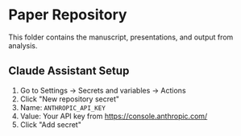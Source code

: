 # Paper Repository

This folder contains the manuscript, presentations, and output from analysis.

## Claude Assistant Setup

1. Go to Settings → Secrets and variables → Actions
2. Click "New repository secret"
3. Name: `ANTHROPIC_API_KEY`
4. Value: Your API key from https://console.anthropic.com/
5. Click "Add secret"